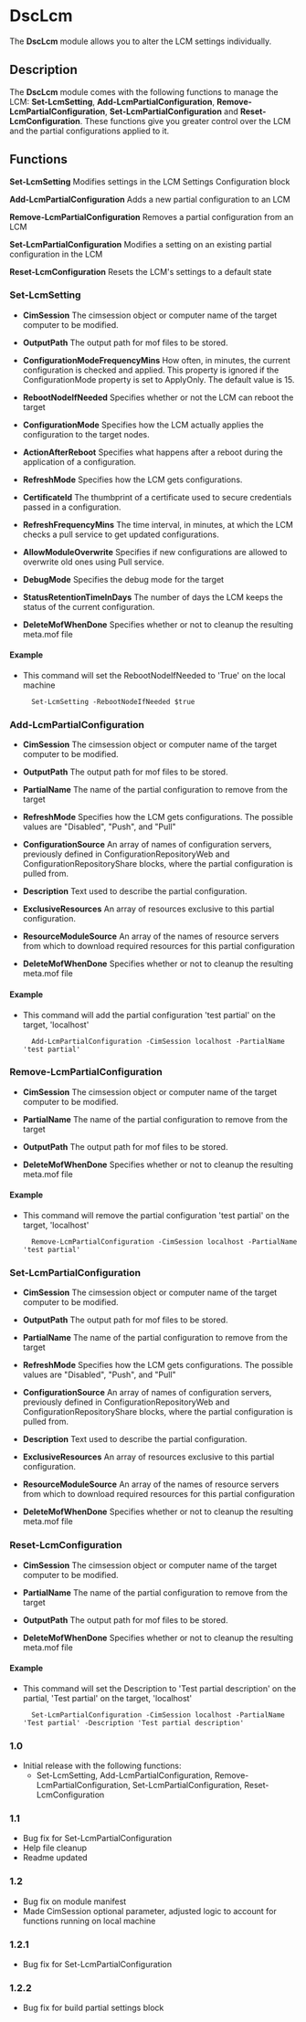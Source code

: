 # DscLcm

The **DscLcm** module allows you to alter the LCM settings individually.

## Description

The **DscLcm** module comes with the following functions to manage the LCM: **Set-LcmSetting**, **Add-LcmPartialConfiguration**, **Remove-LcmPartialConfiguration**, **Set-LcmPartialConfiguration** and **Reset-LcmConfiguration**. These functions give you greater control over the LCM and the partial configurations applied to it.

## Functions
**Set-LcmSetting** Modifies settings in the LCM Settings Configuration block

**Add-LcmPartialConfiguration** Adds a new partial configuration to an LCM

**Remove-LcmPartialConfiguration** Removes a partial configuration from an LCM

**Set-LcmPartialConfiguration** Modifies a setting on an existing partial configuration in the LCM

**Reset-LcmConfiguration** Resets the LCM's settings to a default state

### **Set-LcmSetting**

* **CimSession** The cimsession object or computer name of the target computer to be modified.

* **OutputPath** The output path for mof files to be stored.

* **ConfigurationModeFrequencyMins** How often, in minutes, the current configuration is checked and applied. This property is ignored if the ConfigurationMode property is set to ApplyOnly. The default value is 15.

* **RebootNodeIfNeeded** Specifies whether or not the LCM can reboot the target

* **ConfigurationMode** Specifies how the LCM actually applies the configuration to the target nodes.

* **ActionAfterReboot** Specifies what happens after a reboot during the application of a configuration. 

* **RefreshMode** Specifies how the LCM gets configurations.

* **CertificateId** The thumbprint of a certificate used to secure credentials passed in a configuration.

* **RefreshFrequencyMins** The time interval, in minutes, at which the LCM checks a pull service to get updated configurations.

* **AllowModuleOverwrite** Specifies if new configurations are allowed to overwrite old ones using Pull service.
    
* **DebugMode** Specifies the debug mode for the target

* **StatusRetentionTimeInDays** The number of days the LCM keeps the status of the current configuration.

* **DeleteMofWhenDone** Specifies whether or not to cleanup the resulting meta.mof file

#### Example
* This command will set the RebootNodeIfNeeded to 'True' on the local machine
        
        Set-LcmSetting -RebootNodeIfNeeded $true

### **Add-LcmPartialConfiguration**

* **CimSession** The cimsession object or computer name of the target computer to be modified.

* **OutputPath** The output path for mof files to be stored.

* **PartialName** The name of the partial configuration to remove from the target

* **RefreshMode** Specifies how the LCM gets configurations. The possible values are "Disabled", "Push", and "Pull"

* **ConfigurationSource** An array of names of configuration servers, previously defined in ConfigurationRepositoryWeb and ConfigurationRepositoryShare blocks, where the partial configuration is pulled from.

* **Description** Text used to describe the partial configuration.

* **ExclusiveResources** An array of resources exclusive to this partial configuration.

* **ResourceModuleSource** An array of the names of resource servers from which to download required resources for this partial configuration         

* **DeleteMofWhenDone** Specifies whether or not to cleanup the resulting meta.mof file

#### Example
* This command will add the partial configuration 'test partial' on the target, 'localhost'

        Add-LcmPartialConfiguration -CimSession localhost -PartialName 'test partial'

### **Remove-LcmPartialConfiguration**

* **CimSession** The cimsession object or computer name of the target computer to be modified.

* **PartialName** The name of the partial configuration to remove from the target

* **OutputPath** The output path for mof files to be stored.

* **DeleteMofWhenDone** Specifies whether or not to cleanup the resulting meta.mof file

#### Example
* This command will remove the partial configuration 'test partial' on the target, 'localhost'

        Remove-LcmPartialConfiguration -CimSession localhost -PartialName 'test partial'

### **Set-LcmPartialConfiguration**

* **CimSession** The cimsession object or computer name of the target computer to be modified.

* **OutputPath** The output path for mof files to be stored.

* **PartialName** The name of the partial configuration to remove from the target

* **RefreshMode** Specifies how the LCM gets configurations. The possible values are "Disabled", "Push", and "Pull"

* **ConfigurationSource** An array of names of configuration servers, previously defined in ConfigurationRepositoryWeb and ConfigurationRepositoryShare blocks, where the partial configuration is pulled from.

* **Description** Text used to describe the partial configuration.

* **ExclusiveResources** An array of resources exclusive to this partial configuration.

* **ResourceModuleSource** An array of the names of resource servers from which to download required resources for this partial configuration         

* **DeleteMofWhenDone** Specifies whether or not to cleanup the resulting meta.mof file

### **Reset-LcmConfiguration**

* **CimSession** The cimsession object or computer name of the target computer to be modified.

* **PartialName** The name of the partial configuration to remove from the target

* **OutputPath** The output path for mof files to be stored.

* **DeleteMofWhenDone** Specifies whether or not to cleanup the resulting meta.mof file

#### Example
* This command will set the Description to 'Test partial description' on the partial, 'Test partial' on the target, 'localhost'

        Set-LcmPartialConfiguration -CimSession localhost -PartialName 'Test partial' -Description 'Test partial description'


### 1.0
* Initial release with the following functions:
    * Set-LcmSetting, Add-LcmPartialConfiguration, Remove-LcmPartialConfiguration, Set-LcmPartialConfiguration, Reset-LcmConfiguration

### 1.1
* Bug fix for Set-LcmPartialConfiguration
* Help file cleanup
* Readme updated

### 1.2
* Bug fix on module manifest
* Made CimSession optional parameter, adjusted logic to account for functions running on local machine

### 1.2.1
* Bug fix for Set-LcmPartialConfiguration

### 1.2.2
* Bug fix for build partial settings block
